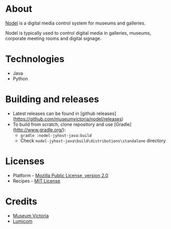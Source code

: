 About
=====

[Nodel](http://nodel.io) is a digital media control system for museums and galleries.

Nodel is typically used to control digital media in galleries, museums, corporate meeting rooms and digital signage.


Technologies
============

* Java
* Python

Building and releases
=====================
* Latest releases can be found in [github releases] (https://github.com/museumvictoria/nodel/releases)
* To build from scratch, clone repository and use [Gradle] (http://www.gradle.org/):
  * `gradle :nodel-jyhost-java:build` 
  * Check `nodel-jyhost-java\build\distributions\standalone` directory

Licenses
========
* Platform - [Mozilla Public License, version 2.0](http://www.mozilla.org/MPL/2.0)
* Recipes - [MIT License](http://opensource.org/licenses/MIT)


Credits
=======

* [Museum Victoria](http://museumvictoria.com.au)
* [Lumicom](http://lumicom.com.au)
